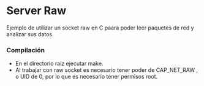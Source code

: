 # Server Raw
Ejemplo de utilizar un socket raw en C paara poder leer paquetes de red y analizar sus datos.


### Compilación
- En el directorio raíz ejecutar make.
- Al trabajar con raw socket es necesario tener poder de CAP_NET_RAW , o UID de 0, por lo que es necesario tener permisos root.